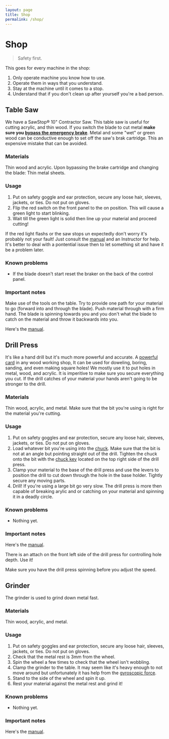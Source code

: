 ```yaml
---
layout: page
title: Shop
permalink: /shop/
---
```


# Shop

> Safety first.

This goes for every machine in the shop: 

1. Only operate machine you know how to use.
2. Operate them in ways that you understand.
3. Stay at the machine until it comes to a stop.
4. Understand that if you don't clean up after yourself you're a bad person.

## Table Saw

We have a SawStop® 10" Contractor Saw. This table saw is useful for cutting acrylic, and thin wood. If you switch the blade to cut metal **make sure you [bypass the emergency brake](https://www.youtube.com/watch?v=k4WKuStm_ts)**. Metal and some "wet" or green wood can be conductive enough to set off the saw's brak cartridge. This an expensive mistake that can be avoided.

### Materials

Thin wood and acrylic. Upon bypassing the brake cartridge and changing the blade: Thin metal sheets.

### Usage

1. Put on safety goggle and ear protection, secure any loose hair, sleeves, jackets, or ties. Do not put on gloves.
2. Flip the red switch on the front panel to the on position. This will cause a green light to start blinking.
3. Wait till the green light is solid then line up your material and proceed cutting!

If the red light flashs or the saw stops un expectedly don't worry it's probably not your fault! Just consult the [manual](https://www.sawstop.com/images/uploads/manuals/Manual_CNS.pdf) and an Instructor for help. It's better to deal with a pontential issue then to let something sit and have it be a problem later.

### Known problems

* If the blade doesn't start reset the braker on the back of the control panel.

### Important notes

Make use of the tools on the table. Try to provide one path for your material to go (forward into and through the blade). Push material through with a firm hand. The blade is spinning towards you and you don't what the blade to catch on the material and throw it backwards into you.

Here's the [manual](https://www.sawstop.com/images/uploads/manuals/Manual_CNS.pdf).

## Drill Press

It's like a hand drill but it's much more powerful and accurate. A [powerful card](https://www.thesprucecrafts.com/using-a-drill-press-for-woodworking-3537027) in any wood working shop, It can be used for doweling, boring, sanding, and even making square holes! We mostly use it to put holes in metal, wood, and acrylic. It is imperitive to make sure you secure everything you cut. If the drill catches of your material your hands aren't going to be stronger to the drill.

### Materials

Thin wood, acrylic, and metal. Make sure that the bit you're using is right for the material you're cutting. 

### Usage

1. Put on safety goggles and ear protection, secure any loose hair, sleeves, jackets, or ties. Do not put on gloves.
2. Load whatever bit you're using into the [chuck](https://en.wikipedia.org/wiki/Chuck_(engineering)). Make sure that the bit is not at an angle but pointing straight out of the drill. Tighten the chuck onto the bit with the [chuck key](http://www.abmtools.com/product/drill-chuck-keys/) located on the top right side of the drill press.
3. Clamp your material to the base of the drill press and use the levers to position the drill to cut down through the hole in the base holder. Tightly secure any moving parts.
4. Drill! If you're using a large bit go very slow. The drill press is more then capable of breaking arylic and or catching on your material and spinning it in a deadly circle.

### Known problems

* Nothing yet.

### Important notes

Here's the [manual](https://www.manualslib.com/manual/1193321/Wen-4214.html).

There is an attach on the front left side of the drill press for controlling hole depth. Use it!

Make sure you have the drill press spinning before you adjust the speed.

## Grinder

The grinder is used to grind down metal fast.

### Materials

Thin wood, acrylic, and metal.

### Usage

1. Put on safety goggles and ear protection, secure any loose hair, sleeves, jackets, or ties. Do not put on gloves.
2. Check that the metal rest is 3mm from the wheel.
3. Spin the wheel a few times to check that the wheel isn't wobbling.
4. Clamp the grinder to the table. It may seem like it's heavy enough to not move around but unfortunately it has help from the [gyroscopic force](https://www.youtube.com/watch?v=GeyDf4ooPdo&disable_polymer=true).
5. Stand to the side of the wheel and spin it up.
6. Rest your material against the metal rest and grind it!

### Known problems

* Nothing yet.

### Important notes

Here's the [manual](https://images.homedepot-static.com/catalog/pdfImages/ad/ad18f3d3-6d5b-4745-a304-54191eb9490d.pdf).

